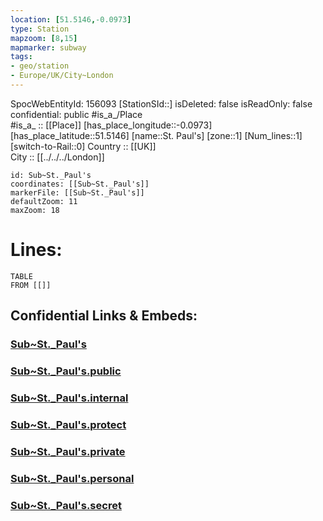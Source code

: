 ```yaml
---
location: [51.5146,-0.0973] 
type: Station 
mapzoom: [8,15] 
mapmarker: subway 
tags:
- geo/station
- Europe/UK/City~London
---
```

SpocWebEntityId: 156093
[StationSId::] 
isDeleted: false
isReadOnly: false
confidential: public
#is_a_/Place  
#is_a_ :: [[Place]] 
[has_place_longitude::-0.0973] 
[has_place_latitude::51.5146] 
[name::St. Paul's] 
[zone::1] 
[Num_lines::1] 
[switch-to-Rail::0] 
Country :: [[UK]]  
City :: [[../../../London]]  


```leaflet
id: Sub~St._Paul's
coordinates: [[Sub~St._Paul's]] 
markerFile: [[Sub~St._Paul's]] 
defaultZoom: 11 
maxZoom: 18
```


# Lines: 
```dataview
TABLE 
FROM [[]] 
```


## Confidential Links & Embeds: 

### [Sub~St._Paul's](/_Standards/Earth/Continent/Europe/Europe~North/UK/England/Regions~England/London,Greater/cities~GreaterLondon/Underground/Station/Sub~St._Paul's.md) 

### [Sub~St._Paul's.public](/_public/Earth/Continent/Europe/Europe~North/UK/England/Regions~England/London,Greater/cities~GreaterLondon/Underground/Station/Sub~St._Paul's.public.md) 

### [Sub~St._Paul's.internal](/_internal/Earth/Continent/Europe/Europe~North/UK/England/Regions~England/London,Greater/cities~GreaterLondon/Underground/Station/Sub~St._Paul's.internal.md) 

### [Sub~St._Paul's.protect](/_protect/Earth/Continent/Europe/Europe~North/UK/England/Regions~England/London,Greater/cities~GreaterLondon/Underground/Station/Sub~St._Paul's.protect.md) 

### [Sub~St._Paul's.private](/_private/Earth/Continent/Europe/Europe~North/UK/England/Regions~England/London,Greater/cities~GreaterLondon/Underground/Station/Sub~St._Paul's.private.md) 

### [Sub~St._Paul's.personal](/_personal/Earth/Continent/Europe/Europe~North/UK/England/Regions~England/London,Greater/cities~GreaterLondon/Underground/Station/Sub~St._Paul's.personal.md) 

### [Sub~St._Paul's.secret](/_secret/Earth/Continent/Europe/Europe~North/UK/England/Regions~England/London,Greater/cities~GreaterLondon/Underground/Station/Sub~St._Paul's.secret.md)

